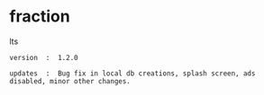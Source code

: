 # fraction

lts 
```
version  :  1.2.0 

updates  :  Bug fix in local db creations, splash screen, ads disabled, minor other changes.
  
```
